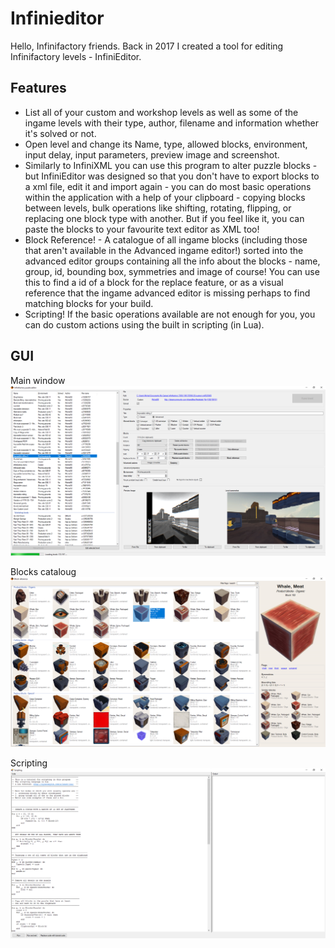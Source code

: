# Infinieditor

Hello, Infinifactory friends. Back in 2017 I created a tool for editing Infinifactory levels - InfiniEditor.

## Features

* List all of your custom and workshop levels as well as some of the ingame levels with their type, author, filename and information whether it's solved or not.
* Open level and change its Name, type, allowed blocks, environment, input delay, input parameters, preview image and screenshot.
* Similarly to InfiniXML you can use this program to alter puzzle blocks - but InfiniEditor was designed so that you don't have to export blocks to a xml file, edit it and import again - you can do most basic operations within the application with a help of your clipboard - copying blocks between levels, bulk operations like shifting, rotating, flipping, or replacing one block type with another. But if you feel like it, you can paste the blocks to your favourite text editor as XML too!
* Block Reference! - A catalogue of all ingame blocks (including those that aren't available in the Advanced ingame editor!) sorted into the advanced editor groups containing all the info about the blocks - name, group, id, bounding box, symmetries and image of course!
You can use this to find a id of a block for the replace feature, or as a visual reference that the ingame advanced editor is missing perhaps to find matching blocks for your build.
* Scripting! If the basic operations available are not enough for you, you can do custom actions using the built in scripting (in Lua).

## GUI
Main window  
![](main.png)

Blocks cataloug  
![](blocks.png)

Scripting  
![](scripting.png)
